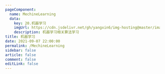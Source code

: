 ```yaml
---
pageComponent: 
  name: MechineLearning
  data: 
    key: 20.机器学习
    imgUrl: https://cdn.jsdelivr.net/gh/yangxin6/img-hosting@master/images/mechinelearning.37jq5e1dwom0.jpeg
    description: 机器学习相关算法学习
title: 机器学习
date: 2021-09-07 22:00:00
permalink: /MechineLearning
sidebar: false
article: false
comment: false
editLink: false
---
```

